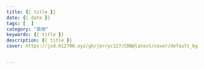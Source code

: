 ```yaml
---
title: {{ title }}
date: {{ date }}
tags: [  ]
category: "其他"
keywords: {{ title }}
description: {{ title }}
cover: https://jsd.012700.xyz/gh/jerryc127/CDN@latest/cover/default_bg.png


---
```


